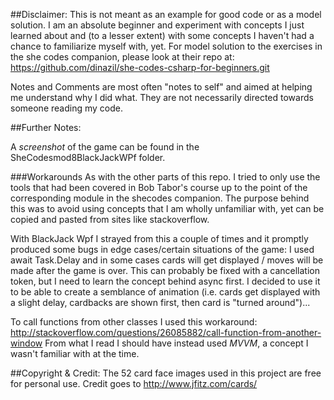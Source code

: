 

##Disclaimer:
This is not meant as an example for good code or as a model solution. I am an absolute beginner and experiment
with concepts I just learned about and (to a lesser extent) with some concepts I haven't had a chance to familiarize myself with, yet.
For model solution to the exercises in the she codes companion, please look at their repo at:
https://github.com/dinazil/she-codes-csharp-for-beginners.git

Notes and Comments are most often "notes to self" and aimed at helping me understand why I did what. They are not necessarily directed towards someone reading my code.

##Further Notes:

A *screenshot* of the game can be found in the SheCodesmod8BlackJackWPf folder.

###Workarounds
As with the other parts of this repo. I tried to only use the tools that had been covered in Bob Tabor's course up to the 
point of the corresponding module in the shecodes companion. The purpose behind this was to avoid using concepts that I am wholly unfamiliar with, 
yet can be copied and pasted from sites like stackoverflow.

With BlackJack Wpf I strayed from this a couple of times and it promptly produced some bugs in edge cases/certain situations of the game:
I used  await Task.Delay and in some cases cards will get displayed / moves will be made after the game is over.
This can probably be fixed with a cancellation token, but I need to learn the concept behind async first. I decided to use it to be able to create a semblance of animation (i.e. cards get displayed with a slight delay, cardbacks are shown first, then card is "turned around")...

To call functions from other classes I used this workaround:
http://stackoverflow.com/questions/26085882/call-function-from-another-window
From what I read I should have instead used *MVVM*, a concept I wasn't familiar with at the time.

##Copyright & Credit:
The 52 card face images used in this project are free for personal use. Credit goes to http://www.jfitz.com/cards/
